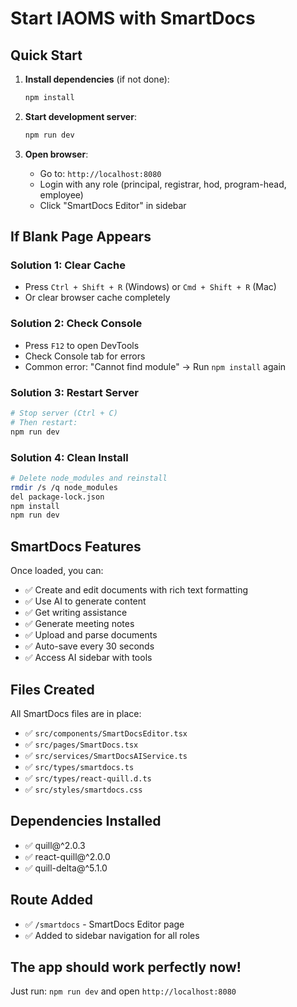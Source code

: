 # Start IAOMS with SmartDocs

## Quick Start

1. **Install dependencies** (if not done):
   ```bash
   npm install
   ```

2. **Start development server**:
   ```bash
   npm run dev
   ```

3. **Open browser**:
   - Go to: `http://localhost:8080`
   - Login with any role (principal, registrar, hod, program-head, employee)
   - Click "SmartDocs Editor" in sidebar

## If Blank Page Appears

### Solution 1: Clear Cache
- Press `Ctrl + Shift + R` (Windows) or `Cmd + Shift + R` (Mac)
- Or clear browser cache completely

### Solution 2: Check Console
- Press `F12` to open DevTools
- Check Console tab for errors
- Common error: "Cannot find module" → Run `npm install` again

### Solution 3: Restart Server
```bash
# Stop server (Ctrl + C)
# Then restart:
npm run dev
```

### Solution 4: Clean Install
```bash
# Delete node_modules and reinstall
rmdir /s /q node_modules
del package-lock.json
npm install
npm run dev
```

## SmartDocs Features

Once loaded, you can:
- ✅ Create and edit documents with rich text formatting
- ✅ Use AI to generate content
- ✅ Get writing assistance
- ✅ Generate meeting notes
- ✅ Upload and parse documents
- ✅ Auto-save every 30 seconds
- ✅ Access AI sidebar with tools

## Files Created

All SmartDocs files are in place:
- ✅ `src/components/SmartDocsEditor.tsx`
- ✅ `src/pages/SmartDocs.tsx`
- ✅ `src/services/SmartDocsAIService.ts`
- ✅ `src/types/smartdocs.ts`
- ✅ `src/types/react-quill.d.ts`
- ✅ `src/styles/smartdocs.css`

## Dependencies Installed

- ✅ quill@^2.0.3
- ✅ react-quill@^2.0.0
- ✅ quill-delta@^5.1.0

## Route Added

- ✅ `/smartdocs` - SmartDocs Editor page
- ✅ Added to sidebar navigation for all roles

## The app should work perfectly now!

Just run: `npm run dev` and open `http://localhost:8080`
